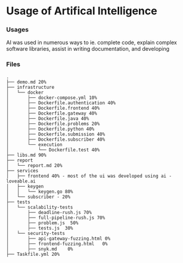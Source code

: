 # Usage of Artifical Intelligence

### Usages 
AI was used in numerous ways to ie. complete code, explain complex software libraries, assist in 
writing documentation, and developing 

### Files
```
.
├── demo.md 20%
├── infrastructure
│   └── docker
│       ├── docker-compose.yml 10%
│       ├── Dockerfile.authentication 40%
│       ├── Dockerfile.frontend 40%
│       ├── Dockerfile.gateway 40%
│       ├── Dockerfile.java 40%
│       ├── Dockerfile.problems 20%
│       ├── Dockerfile.python 40%
│       ├── Dockerfile.submission 40%
│       ├── Dockerfile.subscriber 40%
│       └── execution
│           └── Dockerfile.test 40%
├── libs.md 90%
├── report
│   └── report.md 20%
├── services
│   ├── frontend 40% - most of the ui was developed using ai - loveable.ai
│   ├── keygen
│   │   └── keygen.go 80%
│   └── subscriber - 20%
├── tests
│   └── scalability-tests
│       ├── deadline-rush.js 70%
│       ├── full-pipeline-rush.js 70%
│       ├── problem.js  50%
│       ├── tests.js  30%
│   └── security-tests
│       ├── api-gateway-fuzzing.html 0%
│       ├── frontend-fuzzing.html   0%
│       ├── snyk.md    0%
├── Taskfile.yml 20%
```